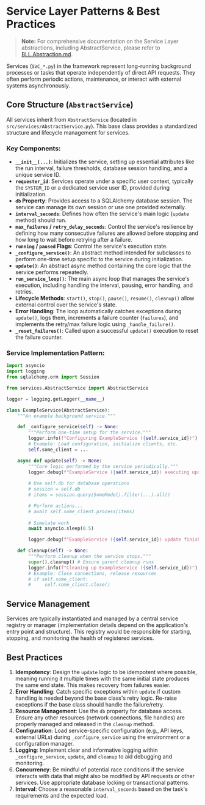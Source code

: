# Service Layer Patterns & Best Practices

> **Note:** For comprehensive documentation on the Service Layer abstractions, including AbstractService, please refer to [BLL.Abstraction.md](BLL.Abstraction.md#service-layer-abstractservice).

Services (`SVC_*.py`) in the framework represent long-running background processes or tasks that operate independently of direct API requests. They often perform periodic actions, maintenance, or interact with external systems asynchronously.

## Core Structure (`AbstractService`)

All services inherit from `AbstractService` (located in `src/services/AbstractService.py`). This base class provides a standardized structure and lifecycle management for services.

### Key Components:

- **`__init__(...)`**: Initializes the service, setting up essential attributes like the run interval, failure thresholds, database session handling, and a unique service ID.
- **`requester_id`**: Services operate under a specific user context, typically the `SYSTEM_ID` or a dedicated service user ID, provided during initialization.
- **`db` Property**: Provides access to a SQLAlchemy database session. The service can manage its own session or use one provided externally.
- **`interval_seconds`**: Defines how often the service's main logic (`update` method) should run.
- **`max_failures` / `retry_delay_seconds`**: Control the service's resilience by defining how many consecutive failures are allowed before stopping and how long to wait before retrying after a failure.
- **`running` / `paused` Flags**: Control the service's execution state.
- **`_configure_service()`**: An abstract method intended for subclasses to perform one-time setup specific to the service during initialization.
- **`update()`**: An abstract async method containing the core logic that the service performs repeatedly.
- **`run_service_loop()`**: The main async loop that manages the service's execution, including handling the interval, pausing, error handling, and retries.
- **Lifecycle Methods**: `start()`, `stop()`, `pause()`, `resume()`, `cleanup()` allow external control over the service's state.
- **Error Handling**: The loop automatically catches exceptions during `update()`, logs them, increments a failure counter (`failures`), and implements the retry/max failure logic using `_handle_failure()`.
- **`_reset_failures()`**: Called upon a successful `update()` execution to reset the failure counter.

### Service Implementation Pattern:

```python
import asyncio
import logging
from sqlalchemy.orm import Session

from services.AbstractService import AbstractService

logger = logging.getLogger(__name__)

class ExampleService(AbstractService):
    """An example background service."""

    def _configure_service(self) -> None:
        """Perform one-time setup for the service."""
        logger.info(f"Configuring ExampleService ({self.service_id})")
        # Example: Load configuration, initialize clients, etc.
        self.some_client = ...

    async def update(self) -> None:
        """Core logic performed by the service periodically."""
        logger.debug(f"ExampleService ({self.service_id}) executing update...")
        
        # Use self.db for database operations
        # session = self.db
        # items = session.query(SomeModel).filter(...).all()

        # Perform actions...
        # await self.some_client.process(items)
        
        # Simulate work
        await asyncio.sleep(0.5)

        logger.debug(f"ExampleService ({self.service_id}) update finished.")

    def cleanup(self) -> None:
        """Perform cleanup when the service stops."""
        super().cleanup() # Ensure parent cleanup runs
        logger.info(f"Cleaning up ExampleService ({self.service_id})")
        # Example: Close connections, release resources
        # if self.some_client:
        #     self.some_client.close()
```

## Service Management

Services are typically instantiated and managed by a central service registry or manager (implementation details depend on the application's entry point and structure). This registry would be responsible for starting, stopping, and monitoring the health of registered services.

## Best Practices

1.  **Idempotency**: Design the `update` logic to be idempotent where possible, meaning running it multiple times with the same initial state produces the same end state. This makes recovery from failures easier.
2.  **Error Handling**: Catch specific exceptions within `update` if custom handling is needed beyond the base class's retry logic. Re-raise exceptions if the base class should handle the failure/retry.
3.  **Resource Management**: Use the `db` property for database access. Ensure any other resources (network connections, file handles) are properly managed and released in the `cleanup` method.
4.  **Configuration**: Load service-specific configuration (e.g., API keys, external URLs) during `_configure_service` using the environment or a configuration manager.
5.  **Logging**: Implement clear and informative logging within `_configure_service`, `update`, and `cleanup` to aid debugging and monitoring.
6.  **Concurrency**: Be mindful of potential race conditions if the service interacts with data that might also be modified by API requests or other services. Use appropriate database locking or transactional patterns.
7.  **Interval**: Choose a reasonable `interval_seconds` based on the task's requirements and the expected load. 